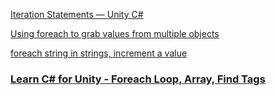 


[Iteration Statements — Unity C#](https://imran-momin.medium.com/iteration-statements-unity-c-1a789f683288)

[Using foreach to grab values from multiple objects](https://answers.unity.com/questions/552707/using-foreach-to-grab-values-from-multiple-objects.html)

[foreach string in strings, increment a value](https://answers.unity.com/questions/573440/foreach-string-in-strings-increment-a-value.html)

### [Learn C# for Unity - Foreach Loop, Array, Find Tags](https://www.youtube.com/watch?v=NUYnHrfWenw)





















